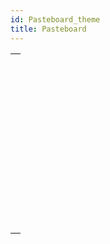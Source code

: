 ```yaml
---
id: Pasteboard_theme
title: Pasteboard
---
```



||
|---|
|[<!-- INCLUDE #_command_.APPEND DATA TO PASTEBOARD.Syntax -->](../../commands-legacy/append-data-to-pasteboard.md)<br/>|
|[<!-- INCLUDE #_command_.CLEAR PASTEBOARD.Syntax -->](../../commands-legacy/clear-pasteboard.md)<br/>|
|[<!-- INCLUDE #_command_.Get file from pasteboard.Syntax -->](../../commands-legacy/get-file-from-pasteboard.md)<br/>|
|[<!-- INCLUDE #_command_.GET PASTEBOARD DATA.Syntax -->](../../commands-legacy/get-pasteboard-data.md)<br/>|
|[<!-- INCLUDE #_command_.GET PASTEBOARD DATA TYPE.Syntax -->](../../commands-legacy/get-pasteboard-data-type.md)<br/>|
|[<!-- INCLUDE #_command_.GET PICTURE FROM PASTEBOARD.Syntax -->](../../commands-legacy/get-picture-from-pasteboard.md)<br/>|
|[<!-- INCLUDE #_command_.Get text from pasteboard.Syntax -->](../../commands-legacy/get-text-from-pasteboard.md)<br/>|
|[<!-- INCLUDE #_command_.Pasteboard data size.Syntax -->](../../commands-legacy/pasteboard-data-size.md)<br/>|
|[<!-- INCLUDE #_command_.SET FILE TO PASTEBOARD.Syntax -->](../../commands-legacy/set-file-to-pasteboard.md)<br/>|
|[<!-- INCLUDE #_command_.SET PICTURE TO PASTEBOARD.Syntax -->](../../commands-legacy/set-picture-to-pasteboard.md)<br/>|
|[<!-- INCLUDE #_command_.SET TEXT TO PASTEBOARD.Syntax -->](../../commands-legacy/set-text-to-pasteboard.md)<br/>|
